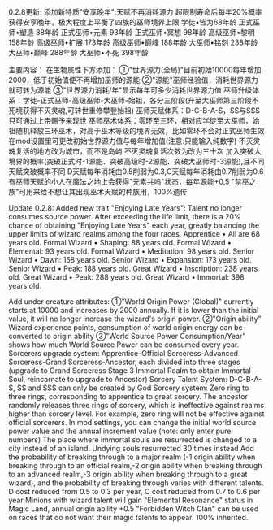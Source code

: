 0.2.8更新:
        添加新特质"安享晚年":天赋不再消耗源力
        超限制寿命后每年20%概率获得安享晚年，极大程度上平衡了四族的巫师境界上限
        学徒•皆为68年龄
        正式巫师•塑造 88年龄
        正式巫师•元素 93年龄
        正式巫师•冥想 98年龄
        高级巫师•黎明 158年龄
        高级巫师•扩展 173年龄
        高级巫师•巅峰 188年龄
        大巫师•铭刻 238年龄
        大巫师•巅峰 288年龄
        大巫师•不死 398年龄

主要内容：
    在生物属性下方添加：
    ①"世界源力(全局)"目前初始10000每年增加2000，低于初始值便不再增加巫师的源能
    ②"源能"巫师经验值，消耗世界源力就可转为源能
    ③"世界源力消耗/年"显示每年可多少消耗世界源力值
    巫师升级体系：学徒-正式巫师-高级巫师-大巫师-始祖，各分三阶段(升至大巫师第三阶段不死境获得不灭灵魂,可转世重修攀登始祖)
    巫师天赋体系：D-C-B-A-S，SS与SSS只可通过上帝赐予来现世
    巫师巫术体系：零环至三环，相对应学徒至大巫师，始祖随机释放三环巫术，对高于巫术等级的境界无效，比如零环不会对正式巫师生效
    在mod设置里可更改初始世界源力值与每年增加值(注意:只能输入纯数字)
    不灭灵魂复活的地方改为城市，而不是岛屿
    不灭灵魂复活次数为改为三十次
    加入突破大境界的概率(突破正式时-1源能、突破高级时-2源能、突破大巫师时-3源能),且不同天赋突破概率不同
    D天赋每年消耗由0.5削弱为0.3,C天赋每年消耗由0.7削弱为0.6
    有巫师天赋的小人在魔法之地上会获得"元素共呜"状态，每年源能+0.5
    "禁巫之族"可用来给不想让其出现巫术天赋的种族用，100%遗传

Update 0.2.8:
            Added new trait "Enjoying Late Years": Talent no longer consumes source power.
            After exceeding the life limit, there is a 20% chance of obtaining "Enjoying Late Years" each year, greatly balancing the upper limits of wizard realms among the four races.
            Apprentice • All are 68 years old.
            Formal Wizard • Shaping: 88 years old.
            Formal Wizard • Elemental: 93 years old.
            Formal Wizard • Meditation: 98 years old.
            Senior Wizard • Dawn: 158 years old.
            Senior Wizard • Expansion: 173 years old.
            Senior Wizard • Peak: 188 years old.
            Great Wizard • Inscription: 238 years old.
            Great Wizard • Peak: 288 years old.
            Great Wizard • Immortal: 398 years old.

Add under creature attributes:
    ①"World Origin Power (Global)" currently starts at 10000 and increases by 2000 annually. If it is lower than the initial value, it will no longer increase the wizard's origin power.
    ②"Origin ability" Wizard experience points, consumption of world origin energy can be converted to origin ability
    ③"World Source Power Consumption/Year" shows how much World Source Power can be consumed every year.
    Sorcerers upgrade system: Apprentice-Official Sorceress-Advanced Sorceress-Grand Sorceress-Ancestor, each divided into three stages (upgrade to Grand Sorceress Stage 3 Immortal Realm to obtain Immortal Soul, reincarnate to upgrade to Ancestor)
    Sorcery Talent System: D-C-B-A-S, SS and SSS can only be created by God
    Sorcery system: Zero ring to three rings, corresponding to apprentice to great sorcery. The ancestor randomly releases three rings of sorcery, which is ineffective against realms higher than sorcery level. For example, zero ring will not be effective against official sorcerers.
    In mod settings, you can change the initial world source power value and the annual increment value (note: only enter pure numbers)
    The place where immortal souls are resurrected is changed to a city instead of an island.
    Undying souls resurrected 30 times instead
    Add the probability of breaking through to a major realm (-1 origin ability when breaking through to an official realm,-2 origin ability when breaking through to an advanced realm,-3 origin ability when breaking through to a great wizard), and the probability of breaking through varies with different talents.
    D cost reduced from 0.5 to 0.3 per year, C cost reduced from 0.7 to 0.6 per year
    Minions with wizard talent will gain "Elemental Resonance" status in Magic Land, annual origin ability +0.5
    "Forbidden Witch Clan" can be used on races that do not want their magic talents to appear. 100% inherited.
